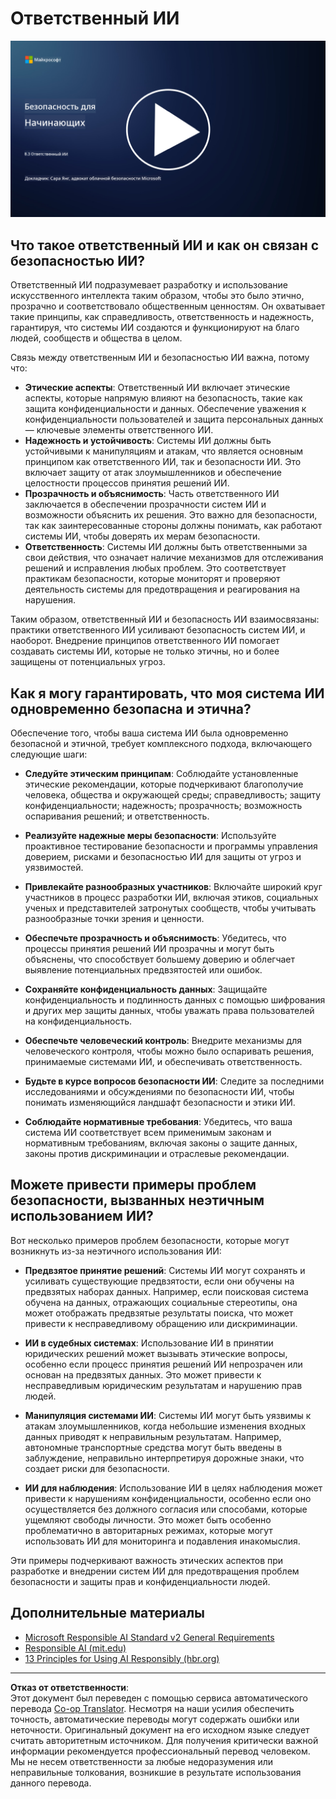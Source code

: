 <!--
CO_OP_TRANSLATOR_METADATA:
{
  "original_hash": "5e9775ee91bde7d44577891d5f11c4c5",
  "translation_date": "2025-09-04T00:03:11+00:00",
  "source_file": "8.3 Responsible AI.md",
  "language_code": "ru"
}
-->
# Ответственный ИИ

[![Смотреть видео](../../translated_images/8-3_placeholder.9a5623e020ef9751bfd82c06e3014edc976e2b2dc6ac5836571e63873a3c28b4.ru.png)](https://learn-video.azurefd.net/vod/player?id=b7517901-8f81-4475-b586-385a361c51e8)

## Что такое ответственный ИИ и как он связан с безопасностью ИИ?

Ответственный ИИ подразумевает разработку и использование искусственного интеллекта таким образом, чтобы это было этично, прозрачно и соответствовало общественным ценностям. Он охватывает такие принципы, как справедливость, ответственность и надежность, гарантируя, что системы ИИ создаются и функционируют на благо людей, сообществ и общества в целом.

Связь между ответственным ИИ и безопасностью ИИ важна, потому что:

-   **Этические аспекты**: Ответственный ИИ включает этические аспекты, которые напрямую влияют на безопасность, такие как защита конфиденциальности и данных. Обеспечение уважения к конфиденциальности пользователей и защита персональных данных — ключевые элементы ответственного ИИ.
-   **Надежность и устойчивость**: Системы ИИ должны быть устойчивыми к манипуляциям и атакам, что является основным принципом как ответственного ИИ, так и безопасности ИИ. Это включает защиту от атак злоумышленников и обеспечение целостности процессов принятия решений ИИ.
-   **Прозрачность и объяснимость**: Часть ответственного ИИ заключается в обеспечении прозрачности систем ИИ и возможности объяснить их решения. Это важно для безопасности, так как заинтересованные стороны должны понимать, как работают системы ИИ, чтобы доверять их мерам безопасности.
-   **Ответственность**: Системы ИИ должны быть ответственными за свои действия, что означает наличие механизмов для отслеживания решений и исправления любых проблем. Это соответствует практикам безопасности, которые мониторят и проверяют деятельность системы для предотвращения и реагирования на нарушения.

Таким образом, ответственный ИИ и безопасность ИИ взаимосвязаны: практики ответственного ИИ усиливают безопасность систем ИИ, и наоборот. Внедрение принципов ответственного ИИ помогает создавать системы ИИ, которые не только этичны, но и более защищены от потенциальных угроз.

## Как я могу гарантировать, что моя система ИИ одновременно безопасна и этична?

Обеспечение того, чтобы ваша система ИИ была одновременно безопасной и этичной, требует комплексного подхода, включающего следующие шаги:

- **Следуйте этическим принципам**: Соблюдайте установленные этические рекомендации, которые подчеркивают благополучие человека, общества и окружающей среды; справедливость; защиту конфиденциальности; надежность; прозрачность; возможность оспаривания решений; и ответственность.

- **Реализуйте надежные меры безопасности**: Используйте проактивное тестирование безопасности и программы управления доверием, рисками и безопасностью ИИ для защиты от угроз и уязвимостей.

- **Привлекайте разнообразных участников**: Включайте широкий круг участников в процесс разработки ИИ, включая этиков, социальных ученых и представителей затронутых сообществ, чтобы учитывать разнообразные точки зрения и ценности.

- **Обеспечьте прозрачность и объяснимость**: Убедитесь, что процессы принятия решений ИИ прозрачны и могут быть объяснены, что способствует большему доверию и облегчает выявление потенциальных предвзятостей или ошибок.

- **Сохраняйте конфиденциальность данных**: Защищайте конфиденциальность и подлинность данных с помощью шифрования и других мер защиты данных, чтобы уважать права пользователей на конфиденциальность.

- **Обеспечьте человеческий контроль**: Внедрите механизмы для человеческого контроля, чтобы можно было оспаривать решения, принимаемые системами ИИ, и обеспечивать ответственность.

- **Будьте в курсе вопросов безопасности ИИ**: Следите за последними исследованиями и обсуждениями по безопасности ИИ, чтобы понимать изменяющийся ландшафт безопасности и этики ИИ.

- **Соблюдайте нормативные требования**: Убедитесь, что ваша система ИИ соответствует всем применимым законам и нормативным требованиям, включая законы о защите данных, законы против дискриминации и отраслевые рекомендации.

## Можете привести примеры проблем безопасности, вызванных неэтичным использованием ИИ?

Вот несколько примеров проблем безопасности, которые могут возникнуть из-за неэтичного использования ИИ:

- **Предвзятое принятие решений**: Системы ИИ могут сохранять и усиливать существующие предвзятости, если они обучены на предвзятых наборах данных. Например, если поисковая система обучена на данных, отражающих социальные стереотипы, она может отображать предвзятые результаты поиска, что может привести к несправедливому обращению или дискриминации.

- **ИИ в судебных системах**: Использование ИИ в принятии юридических решений может вызывать этические вопросы, особенно если процесс принятия решений ИИ непрозрачен или основан на предвзятых данных. Это может привести к несправедливым юридическим результатам и нарушению прав людей.

- **Манипуляция системами ИИ**: Системы ИИ могут быть уязвимы к атакам злоумышленников, когда небольшие изменения входных данных приводят к неправильным результатам. Например, автономные транспортные средства могут быть введены в заблуждение, неправильно интерпретируя дорожные знаки, что создает риски для безопасности.

- **ИИ для наблюдения**: Использование ИИ в целях наблюдения может привести к нарушениям конфиденциальности, особенно если оно осуществляется без должного согласия или способами, которые ущемляют свободы личности. Это может быть особенно проблематично в авторитарных режимах, которые могут использовать ИИ для мониторинга и подавления инакомыслия.

Эти примеры подчеркивают важность этических аспектов при разработке и внедрении систем ИИ для предотвращения проблем безопасности и защиты прав и конфиденциальности людей.

## Дополнительные материалы

 - [Microsoft Responsible AI Standard v2 General Requirements](https://query.prod.cms.rt.microsoft.com/cms/api/am/binary/RE5cmFl?culture=en-us&country=us&WT.mc_id=academic-96948-sayoung)
 - [Responsible AI (mit.edu)](https://sloanreview.mit.edu/big-ideas/responsible-ai/)
 - [13 Principles for Using AI Responsibly (hbr.org)](https://hbr.org/2023/06/13-principles-for-using-ai-responsibly)

---

**Отказ от ответственности**:  
Этот документ был переведен с помощью сервиса автоматического перевода [Co-op Translator](https://github.com/Azure/co-op-translator). Несмотря на наши усилия обеспечить точность, автоматические переводы могут содержать ошибки или неточности. Оригинальный документ на его исходном языке следует считать авторитетным источником. Для получения критически важной информации рекомендуется профессиональный перевод человеком. Мы не несем ответственности за любые недоразумения или неправильные толкования, возникшие в результате использования данного перевода.
